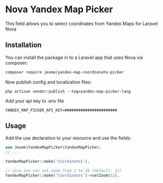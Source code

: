 # Nova Yandex Map Picker

This field allows you to select coordinates from Yandex.Maps for Laravel Nova

## Installation

You can install the package in to a Laravel app that uses Nova via composer:

```bash
composer require jexme/yandex-map-coordionate-picker
```

Now publish config and localization files:

```shell
php artisan vendor:publish --tag=yandex-map-picker-lang
```

Add your api key to .env file

```shell
YANDEX_MAP_PICKER_API_KEY=#######################
```

## Usage

Add the use declaration to your resource and use the fields:

```php
use Jexme\YandexMapPicker\YandexMapPicker;
// ....

YandexMapPicker::make('Coordinates'),

// also you can set zoom from 1 to 20 (default: 12)
YandexMapPicker::make('Coordinates')->setZoom(12),
```
